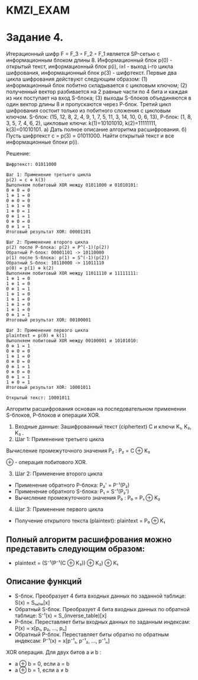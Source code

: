 # KMZI_EXAM

# Задание 4. 
Итерационный шифр F = F_3 ◦ F_2 ◦ F_1 является SP-сетью с информационным блоком длины 8.
Информационный блок р(0) - открытый текст, информационный блок p(i), і≥I - выход i-го цикла
шифрования, информационный блок р(3) - шифртекст.
Первые два цикла шифрования действуют следующим образом: 
(1) информационный блок побитно складывается с цикловым ключом; 
(2) полученный вектор разбивается на 2 равные части по 4 бита и каждая из них поступает на вход S-блока; 
(3) выходы S-блоков объединяются в один вектор длины 8 и пропускаются через Р-блок. Третий цикл шифрования состоит только из побитного сложения с
цикловым ключом.
S-блок: (15, 12, 8, 2, 4, 9, 1, 7, 5, 11, 3, 14, 10, 0, 6, 13), Р-блок: (1, 8, 3, 5, 7, 4, 6, 2), цикловые ключи: k(1)=10101010, k(2)=11111111, k(3)=01010101.
a) Дать полное описание алгоритма расшифрования.
б) Пусть шифртекст с = p(3) = 01011000. Найти открытый текст и все информационные блоки p(i).

Решение:

```
Шифртекст: 01011000

Шаг 1: Применение третьего цикла
p(2) = c ⊕ k(3)
Выполняем побитовый XOR между 01011000 и 01010101:
0 ⊕ 0 = 0
1 ⊕ 1 = 0
0 ⊕ 0 = 0
1 ⊕ 1 = 0
1 ⊕ 0 = 1
0 ⊕ 1 = 1
0 ⊕ 0 = 0
0 ⊕ 1 = 1
Итоговый результат XOR: 00001101

Шаг 2: Применение второго цикла
p(2) после P-блока: p(2) = P^(-1)(p(2))
Обратный P-блок: 00001101 -> 10110000
p(1) после S-блока: p(1) = S^(-1)(p(2))
Обратный S-блок: 10110000 -> 11011110
p(0) = p(1) ⊕ k(2)
Выполняем побитовый XOR между 11011110 и 11111111:
1 ⊕ 1 = 0
1 ⊕ 1 = 0
0 ⊕ 1 = 1
1 ⊕ 1 = 0
1 ⊕ 1 = 0
1 ⊕ 1 = 0
1 ⊕ 1 = 0
0 ⊕ 1 = 1
Итоговый результат XOR: 00100001

Шаг 3: Применение первого цикла
plaintext = p(0) ⊕ k(1)
Выполняем побитовый XOR между 00100001 и 10101010:
0 ⊕ 1 = 1
0 ⊕ 0 = 0
1 ⊕ 1 = 0
0 ⊕ 0 = 0
0 ⊕ 1 = 1
0 ⊕ 0 = 0
0 ⊕ 1 = 1
1 ⊕ 0 = 1
Итоговый результат XOR: 10001011

Открытый текст: 10001011
```

Алгоритм расшифрования основан на последовательном применении S-блоков, P-блоков и операции XOR.

1. Входные данные: Зашифрованный текст (ciphertext)  C  и ключи  K₁, K₂, K₃ .
2. Шаг 1: Применение третьего цикла

Вычисление промежуточного значения  P₂ : P₂ = C ⊕ K₃

⊕ - операция побитового XOR.

3. Шаг 2: Применение второго цикла

* Применение обратного P-блока: P₂' = P⁻¹(P₂)
* Применение обратного S-блока: P₁ = S⁻¹(P₂')
* Вычисление промежуточного значения  P₀ : P₀ = P₁ ⊕ K₂

4. Шаг 3: Применение первого цикла

* Получение открытого текста (plaintext): plaintext = P₀ ⊕ K₁

## Полный алгоритм расшифрования можно представить следующим образом:

* plaintext = (S⁻¹(P⁻¹(C ⊕ K₃)) ⊕ K₂) ⊕ K₁

## Описание функций

* S-блок. Преобразует 4 бита входных данных по заданной таблице: S(x) = Sₜₐᵦₗₑ[x]
* Обратный S-блок. Преобразует 4 бита входных данных по обратной таблице: S⁻¹(x) = S_(inverse_table)[x]
* P-блок. Переставляет биты входных данных по заданным индексам: P(x) = x[p₁, p₂, ..., pₙ]
* Обратный P-блок. Переставляет биты обратно по обратным индексам: P⁻¹(x) = x[p⁻¹₁, p⁻¹₂, ..., p⁻¹ₙ]

XOR операция. Для двух битов  a  и  b :

* a ⊕ b = 0, если a = b
* a ⊕ b = 1, если a ≠ b
